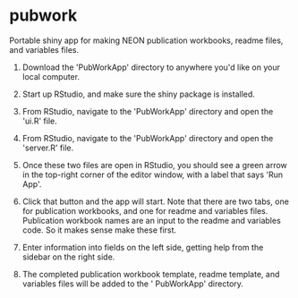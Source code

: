 # pubwork
Portable shiny app for making NEON publication workbooks, 
readme files, and variables files.

1. Download the 'PubWorkApp' directory to anywhere you'd like
on your local computer.

2. Start up RStudio, and make sure the shiny package is 
installed.

3. From RStudio, navigate to the 'PubWorkApp' directory and
open the 'ui.R' file.

3. From RStudio, navigate to the 'PubWorkApp' directory and
open the 'server.R' file.

4. Once these two files are open in RStudio, you should see 
a green arrow in the top-right corner of the editor window,
with a label that says 'Run App'.

5. Click that button and the app will start. Note that 
there are two tabs, one for publication workbooks, and one
for readme and variables files. Publication workbook names
are an input to the readme and variables code.  So it makes
sense make these first.

6. Enter information into fields on the left side, getting 
help from the sidebar on the right side.

7. The completed publication workbook template, readme 
template, and variables files will be added to the '
PubWorkApp' directory.
